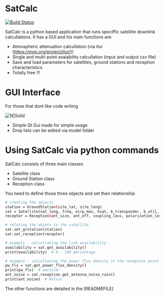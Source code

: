 # SatCalc

[![Build Status](https://travis-ci.org/joemccann/dillinger.svg?branch=master)](https://travis-ci.org/joemccann/dillinger)

SatCalc is a python based application that runs speciffic satellite downlink calcullations. It has a GUI and his main functions are:

  - Atmospheric attenuation calcullation (via itur (https://pypi.org/project/itur/))
  - Single and multi-point avaiability calcullation (input and output csv file)
  - Save and load parameters for satellites, ground stations and reception characteristics
  - Totally free !!!

# GUI Interface
For those that dont like code writing

![N|Solid](https://i.imgur.com/ZMpcxgH.png)

  - Simple Qt Gui made for simple usage
  - Drop lists can be edited via model folder

# Using SatCalc via python commands 
 SatCalc consists of three main classes 
 
  - Satellite class
  - Ground Station class
  - Reception class

You need to define those three objects and set their relationship
```sh
# creating the objects
station = GroundStation(site_lat, site_long)
sat = Satellite(sat_long, freq, eirp_max, hsat, b_transponder, b_util, _, _, mod, rolloff, fec)
receptor = Reception(ant_size, ant_eff, coupling_loss, polarization_loss, lnb_gain, lnb_noise_temp, cable_loss, desfoc_max)

# relating the objets to the satellite
sat.set_grstation(station)
sat.set_reception(receptor) 

# example - calcullating the link availability
availability = sat.get_availability()
print(availability)  # 0 - 100 percentage

# example - calcullating the power flux density in the reception point and the antenna noise in rain conditions
pw_flx = sat.get_power_flux_density()
print(pw_flx)  # watts/m²
ant_noise = sat.reception.get_antenna_noise_rain()
print(ant_noise)  # Kelvin
```

The other functions are detailed in the [READMEFILE]
